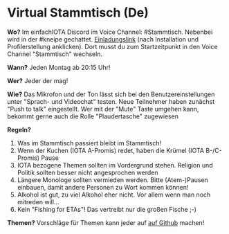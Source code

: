 
# Virtual Stammtisch (De)

**Wo?** Im einfachIOTA Discord im Voice Channel: #Stammtisch. Nebenbei wird in der #kneipe gechattet.
[Einladungslink](https://discord.gg/DMaV46KKJC) (nach Installation und Profilerstellung anklicken).
Dort musst du zum Startzeitpunkt in den Voice Channel "Stammtisch"  wechseln. 

**Wann?** Jeden Montag ab 20:15 Uhr! 

**Wer?** Jeder der mag! 

**Wie?** Das Mikrofon und der Ton lässt sich bei den Benutzereinstellungen unter "Sprach- und Videochat" testen. Neue Teilnehmer haben zunächst "Push to talk" eingestellt. 
Wer mit der "Mute" Taste umgehen kann, bekommt gerne auch die Rolle "Plaudertasche" zugewiesen

**Regeln?** 
1. Was im Stammtisch passiert bleibt im Stammtisch!
2. Wenn der Kuchen (IOTA A-Promis) redet, haben die Krümel (IOTA B-/C-Promis) Pause
3. IOTA bezogene Themen sollten im Vordergrund stehen. Religion und Politik sollten besser nicht angesprochen werden
4. Längere Monologe sollten vermieden werden. Bitte (Atem-)Pausen einbauen, damit andere Personen zu Wort kommen können!
5. Alkohol ist gut, zu viel Alkohol eher nicht. Vor allem wenn man noch mitreden will...
6. Kein "Fishing for ETAs"! Das vertreibt nur die großen Fische ;-)

**Themen?**
Vorschläge für Themen kann jeder auf [auf Github](https://github.com/iota-community/community-events/tree/main/page/stammtisch) machen!
